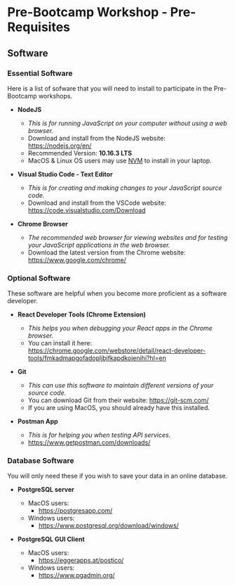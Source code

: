 # Pre-Bootcamp Workshop - Pre-Requisites

## Software

### Essential Software

Here is a list of sofware that you will need to install to participate in the Pre-Bootcamp workshops.

- **NodeJS**
	- *This is for running JavaScript on your computer without using a web browser.*
	- Download and install from the NodeJS website: <https://nodejs.org/en/>
	- Recommended Version: **10.16.3 LTS**
	- MacOS & Linux OS users may use [NVM](https://github.com/nvm-sh/nvm) to install in your laptop.

- **Visual Studio Code - Text Editor**
	- *This is for creating and making changes to your JavaScript source code.*
	- Download and install from the VSCode website: <https://code.visualstudio.com/Download>

- **Chrome Browser**
	- *The recommended web browser for viewing websites and for testing your JavaScript applications in the web browser.*
	- Download the latest version from the Chrome website: <https://www.google.com/chrome/>

### Optional Software

These software are helpful when you become more proficient as a software developer.

- **React Developer Tools (Chrome Extension)**
	- *This helps you when debugging your React apps in the Chrome browser.*
	- You can install it here: <https://chrome.google.com/webstore/detail/react-developer-tools/fmkadmapgofadopljbjfkapdkoienihi?hl=en>

- **Git**
	- *This can use this software to maintain different versions of your source code.*
	- You can download Git from their website: <https://git-scm.com/>
	- If you are using MacOS, you should already have this installed.

- **Postman App**
	- *This is for helping you when testing API services.*
	- <https://www.getpostman.com/downloads/>

### Database Software

You will only need these if you wish to save your data in an online database.

- **PostgreSQL server**
	- MacOS users:
		- <https://postgresapp.com/>
	- Windows users:
		- <https://www.postgresql.org/download/windows/>

- **PostgreSQL GUI Client**
	- MacOS users:
		- <https://eggerapps.at/postico/>
	- Windows users:
		- <https://www.pgadmin.org/>